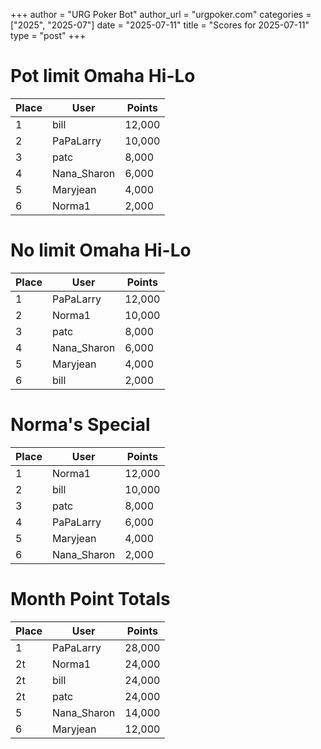 +++
author = "URG Poker Bot"
author_url = "urgpoker.com"
categories = ["2025", "2025-07"]
date = "2025-07-11"
title = "Scores for 2025-07-11"
type = "post"
+++
# Pot limit Omaha Hi-Lo

| Place | User | Points |
|-------|------|--------|
| 1 | bill | 12,000 |
| 2 | PaPaLarry | 10,000 |
| 3 | patc | 8,000 |
| 4 | Nana_Sharon | 6,000 |
| 5 | Maryjean | 4,000 |
| 6 | Norma1 | 2,000 |

# No limit Omaha Hi-Lo

| Place | User | Points |
|-------|------|--------|
| 1 | PaPaLarry | 12,000 |
| 2 | Norma1 | 10,000 |
| 3 | patc | 8,000 |
| 4 | Nana_Sharon | 6,000 |
| 5 | Maryjean | 4,000 |
| 6 | bill | 2,000 |

# Norma's Special

| Place | User | Points |
|-------|------|--------|
| 1 | Norma1 | 12,000 |
| 2 | bill | 10,000 |
| 3 | patc | 8,000 |
| 4 | PaPaLarry | 6,000 |
| 5 | Maryjean | 4,000 |
| 6 | Nana_Sharon | 2,000 |

# Month Point Totals

| Place | User | Points |
|-------|------|--------|
| 1 | PaPaLarry | 28,000 |
| 2t | Norma1 | 24,000 |
| 2t | bill | 24,000 |
| 2t | patc | 24,000 |
| 5 | Nana_Sharon | 14,000 |
| 6 | Maryjean | 12,000 |
